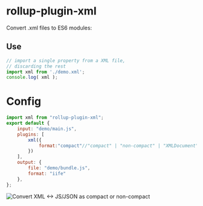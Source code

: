 # rollup-plugin-xml

Convert .xml files to ES6 modules:

## Use

```js
// import a single property from a XML file,
// discarding the rest
import xml from './demo.xml';
console.log( xml );
```

# Config
```js
import xml from "rollup-plugin-xml";
export default {
	input: "demo/main.js",
	plugins: [
		xml({
			format:"compact"//"compact" | "non-compact" | "XMLDocument"
		})
	],
	output: {
		file: "demo/bundle.js",
		format: "iife"
	},
};
```

![Convert XML ↔ JS/JSON as compact or non-compact](http://nashwaan.github.io/xml-js/images/synopsis.svg)
<!---![Convert XML ↔ JS/JSON as compact or non-compact](/synopsis.png?raw=true "Synopsis Diagram")-->
